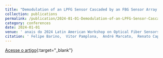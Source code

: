 ```yaml
---
title: "Demodulation of an LPFG Sensor Cascaded by an FBG Sensor Array Using Machine Learning"
collection: publications
permalink: /publication/2024-01-01-Demodulation-of-an-LPFG-Sensor-Cascaded-by-an-FBG-Sensor-Array-Using-Machine-Learning
category: conferences
date: 2024-01-01
venue: ' anais do 2024 Latin American Workshop on Optical Fiber Sensors (LAWOFS)'
citation: ' Felipe Barino,  Vitor Pamplona,  André Marcato,  Renato Capelini,  Clayton Santos,  Leonardo Honório,  Caio Duarte,  Fernando Hamaji,  Alexandre Santos, &quot;Demodulation of an LPFG Sensor Cascaded by an FBG Sensor Array Using Machine Learning.&quot;  anais do 2024 Latin American Workshop on Optical Fiber Sensors (LAWOFS), 2024.'
---
```

[Acesse o artigo](https://doi.org/10.23919/LAWOFS62242.2024.10560772){:target="_blank"}
